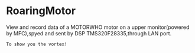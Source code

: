 RoaringMotor
==
View and record data of a MOTORWHO motor on a upper monitor(powered by MFC),spyed and sent by DSP TMS320F28335,through LAN port.
  
  
  

`To show you the vortex!`